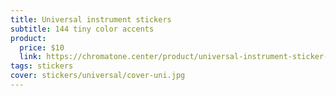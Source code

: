 ```yaml
---
title: Universal instrument stickers
subtitle: 144 tiny color accents
product:
  price: $10
  link: https://chromatone.center/product/universal-instrument-sticker-set/
tags: stickers
cover: stickers/universal/cover-uni.jpg
---
```



